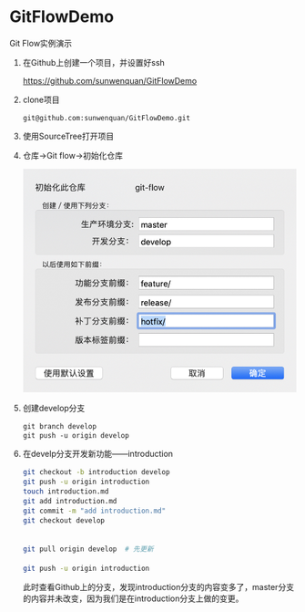 # GitFlowDemo
Git Flow实例演示

1. 在Github上创建一个项目，并设置好ssh

   https://github.com/sunwenquan/GitFlowDemo

2. clone项目

   ```
   git@github.com:sunwenquan/GitFlowDemo.git
   ```

3. 使用SourceTree打开项目

4. 仓库->Git flow->初始化仓库

   ![初始化仓库](images/2C152E29-D433-4D30-B3C4-E4F002D97469.png)

5. 创建develop分支

   ```
   git branch develop
   git push -u origin develop  
   ```

6. 在develp分支开发新功能——introduction

   ```bash
   git checkout -b introduction develop
   git push -u origin introduction
   touch introduction.md
   git add introduction.md
   git commit -m "add introduction.md"
   git checkout develop
   
   
   git pull origin develop  # 先更新
   
   git push -u origin introduction
   ```

   此时查看Github上的分支，发现introduction分支的内容变多了，master分支的内容并未改变，因为我们是在introduction分支上做的变更。

   

